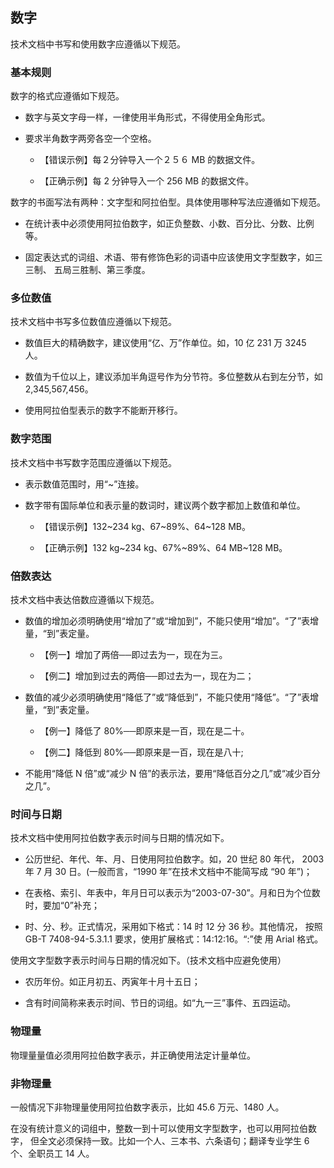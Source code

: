 ## 数字

技术文档中书写和使用数字应遵循以下规范。

### 基本规则

数字的格式应遵循如下规范。

- 数字与英文字母一样，一律使用半角形式，不得使用全角形式。

- 要求半角数字两旁各空一个空格。

    - 【错误示例】每２分钟导入一个２５６ MB 的数据文件。

    - 【正确示例】每 2 分钟导入一个 256 MB 的数据文件。

数字的书面写法有两种：文字型和阿拉伯型。具体使用哪种写法应遵循如下规范。

- 在统计表中必须使用阿拉伯数字，如正负整数、小数、百分比、分数、比例等。

- 固定表达式的词组、术语、带有修饰色彩的词语中应该使用文字型数字，如三三制、 五局三胜制、第三季度。

### 多位数值

技术文档中书写多位数值应遵循以下规范。

- 数值巨大的精确数字，建议使用“亿、万”作单位。如，10 亿 231 万 3245 人。

- 数值为千位以上，建议添加半角逗号作为分节符。多位整数从右到左分节，如 2,345,567,456。

- 使用阿拉伯型表示的数字不能断开移行。

### 数字范围

技术文档中书写数字范围应遵循以下规范。

- 表示数值范围时，用“~”连接。

- 数字带有国际单位和表示量的数词时，建议两个数字都加上数值和单位。

    - 【错误示例】132~234 kg、67~89%、64~128 MB。

    - 【正确示例】132 kg~234 kg、67%~89%、64 MB~128 MB。

### 倍数表达

技术文档中表达倍数应遵循以下规范。

- 数值的增加必须明确使用“增加了”或“增加到”，不能只使用“增加”。“了”表增量，“到”表定量。

    - 【例一】增加了两倍──即过去为一，现在为三。

    - 【例二】增加到过去的两倍──即过去为一，现在为二；

- 数值的减少必须明确使用“降低了”或“降低到”，不能只使用“降低”。“了”表增量，“到”表定量。

    - 【例一】降低了 80%──即原来是一百，现在是二十。

    - 【例二】降低到 80%──即原来是一百，现在是八十; 

- 不能用“降低 N 倍”或“减少 N 倍”的表示法，要用“降低百分之几”或“减少百分之几”。

### 时间与日期

技术文档中使用阿拉伯数字表示时间与日期的情况如下。

- 公历世纪、年代、年、月、日使用阿拉伯数字。如，20 世纪 80 年代， 2003 年 7 月 30 日。(一般而言，“1990 年”在技术文档中不能简写成 “90 年”)；

- 在表格、索引、年表中，年月日可以表示为“2003-07-30”。月和日为个位数时，要加“0”补充；

- 时、分、秒。正式情况，采用如下格式：14 时 12 分 36 秒。其他情况， 按照 GB-T 7408-94-5.3.1.1 要求，使用扩展格式：14:12:16。“:”使 用 Arial 格式。

使用文字型数字表示时间与日期的情况如下。（技术文档中应避免使用）

- 农历年份。如正月初五、丙寅年十月十五日；

- 含有时间简称来表示时间、节日的词组。如“九一三”事件、五四运动。

### 物理量

物理量量值必须用阿拉伯数字表示，并正确使用法定计量单位。

### 非物理量

一般情况下非物理量使用阿拉伯数字表示，比如 45.6 万元、1480 人。 

在没有统计意义的词组中，整数一到十可以使用文字型数字，也可以用阿拉伯数字， 但全文必须保持一致。比如一个人、三本书、六条语句；翻译专业学生 6 个、全职员工 14 人。